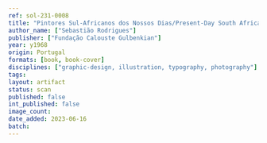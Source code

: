 ```yaml
---
ref: sol-231-0008
title: "Pintores Sul-Africanos dos Nossos Dias/Present-Day South African Painters"
author_name: ["Sebastião Rodrigues"]
publisher: ["Fundação Calouste Gulbenkian"]
year: y1968
origin: Portugal
formats: [book, book-cover]
disciplines: ["graphic-design, illustration, typography, photography"]
tags:
layout: artifact
status: scan
published: false
int_published: false
image_count:
date_added: 2023-06-16
batch:
---
```

